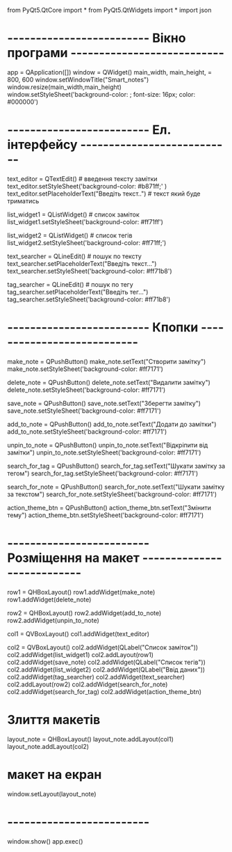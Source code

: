 from PyQt5.QtCore import *
from PyQt5.QtWidgets import *
import json

# ------------------------- Вікно програми ---------------------------
app = QApplication([])
window  = QWidget()
main_width, main_height, = 800, 600
window.setWindowTitle("Smart_notes")
window.resize(main_width,main_height)
window.setStyleSheet('background-color: ; font-size: 16px; color: #000000')


# ------------------------- Ел. інтерфейсу ---------------------------
text_editor = QTextEdit()             # введення тексту замітки
text_editor.setStyleSheet('background-color: #b871ff;' )
text_editor.setPlaceholderText("Введіть текст..") # текст який буде триматись

list_widget1 = QListWidget()          # список заміток
list_widget1.setStyleSheet('background-color: #ff71ff')

list_widget2 = QListWidget()          # список тегів
list_widget2.setStyleSheet('background-color: #ff71ff;')

text_searcher = QLineEdit()           # пошук по тексту
text_searcher.setPlaceholderText("Введіть текст...")
text_searcher.setStyleSheet('background-color: #ff71b8')

tag_searcher = QLineEdit()           # пошук по тегу
tag_searcher.setPlaceholderText("Введіть тег...")
tag_searcher.setStyleSheet('background-color: #ff71b8')

# ------------------------- Кпопки ---------------------------
make_note = QPushButton()
make_note.setText("Створити замітку")
make_note.setStyleSheet('background-color: #ff7171')

delete_note = QPushButton()
delete_note.setText("Видалити замітку")
delete_note.setStyleSheet('background-color: #ff7171')

save_note = QPushButton()
save_note.setText("Зберегти замітку")
save_note.setStyleSheet('background-color: #ff7171')

add_to_note = QPushButton()
add_to_note.setText("Додати до замітки")
add_to_note.setStyleSheet('background-color: #ff7171')

unpin_to_note = QPushButton()
unpin_to_note.setText("Відкріпити від замітки")
unpin_to_note.setStyleSheet('background-color: #ff7171')

search_for_tag = QPushButton()
search_for_tag.setText("Шукати замітку за тегом")
search_for_tag.setStyleSheet('background-color: #ff7171')

search_for_note = QPushButton()
search_for_note.setText("Шукати замітку за текстом")
search_for_note.setStyleSheet('background-color: #ff7171')

action_theme_btn = QPushButton()
action_theme_btn.setText("Змінити тему")
action_theme_btn.setStyleSheet('background-color: #ff7171')

# ------------------------- Розміщення на макет ---------------------------
row1 = QHBoxLayout()
row1.addWidget(make_note)
row1.addWidget(delete_note)

row2 = QHBoxLayout()
row2.addWidget(add_to_note)
row2.addWidget(unpin_to_note)

col1 = QVBoxLayout()
col1.addWidget(text_editor)

col2 = QVBoxLayout()
col2.addWidget(QLabel("Список заміток"))
col2.addWidget(list_widget1)
col2.addLayout(row1)
col2.addWidget(save_note)
col2.addWidget(QLabel("Список тегів"))
col2.addWidget(list_widget2)
col2.addWidget(QLabel("Ввід даних"))
col2.addWidget(tag_searcher)
col2.addWidget(text_searcher)
col2.addLayout(row2)
col2.addWidget(search_for_note)
col2.addWidget(search_for_tag)
col2.addWidget(action_theme_btn)

# Злиття макетів
layout_note = QHBoxLayout()
layout_note.addLayout(col1)
layout_note.addLayout(col2)

# макет на екран
window.setLayout(layout_note)
# ------------------------- 
window.show()
app.exec()

